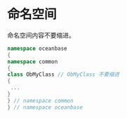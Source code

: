 命名空间 
=========================



命名空间内容不要缩进。

```cpp
namespace oceanbase
{
namespace common
{
class ObMyClass // ObMyClass 不要缩进
{
 ...
}
} // namespace common
} // namespace oceanbase
```


